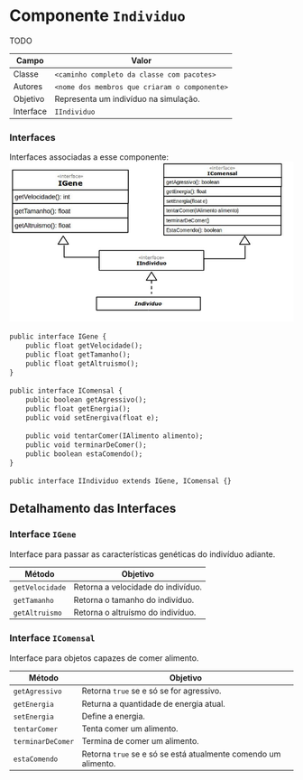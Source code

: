 # Componente `Individuo`

TODO

Campo | Valor
----- | -----
Classe | `<caminho completo da classe com pacotes>`
Autores | `<nome dos membros que criaram o componente>`
Objetivo | Representa um indivíduo na simulação.
Interface | `IIndividuo`

### Interfaces

Interfaces associadas a esse componente:
![Dispositivo Individuo](dispositivoIndividuo.jpg)

```
public interface IGene {
    public float getVelocidade();
    public float getTamanho();
    public float getAltruismo();
}

public interface IComensal {
    public boolean getAgressivo();
    public float getEnergia();
    public void setEnergiva(float e);

    public void tentarComer(IAlimento alimento);
    public void terminarDeComer();
    public boolean estaComendo();
}

public interface IIndividuo extends IGene, IComensal {}
```

## Detalhamento das Interfaces

### Interface `IGene`

Interface para passar as características genéticas do indivíduo adiante.

Método | Objetivo
------ | --------
`getVelocidade` | Retorna a velocidade do indivíduo.
`getTamanho` | Retorna o tamanho do indivíduo.
`getAltruismo` | Retorna o altruísmo do indivíduo.

### Interface `IComensal`

Interface para objetos capazes de comer alimento.

Método | Objetivo
------ | --------
`getAgressivo` | Retorna `true` se e só se for agressivo.
`getEnergia` | Returna a quantidade de energia atual.
`setEnergia` | Define a energia.
`tentarComer` | Tenta comer um alimento.
`terminarDeComer` | Termina de comer um alimento.
`estaComendo` | Retorna `true` se e só se está atualmente comendo um alimento.
